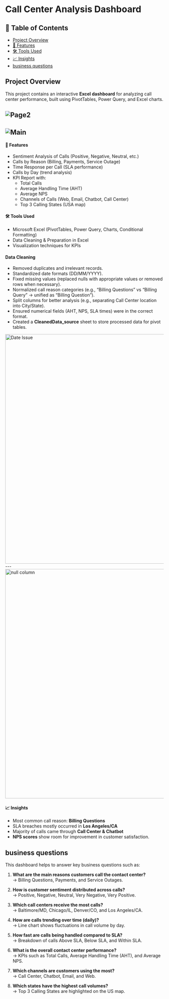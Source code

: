 # **Call Center Analysis Dashboard**


## 📑 Table of Contents
- [Project Overview](#project-overview)
- [🚀 Features](#-features)
- [🛠 Tools Used](#-tools-used)
- [📈 Insights](#-insights)
- [business questions](#business-questions)




## Project Overview
 This project contains an interactive **Excel dashboard** for analyzing call center performance, built using PivotTables, Power Query, and Excel charts. 
 
 ![Page2](https://github.com/user-attachments/assets/1d429d1f-21b5-4125-a5b2-4205414a9681)
---
 ![Main](https://github.com/user-attachments/assets/b9ba98f5-98bf-483b-b495-8c50d78a177a)
---


 


 #### 🚀 Features
- Sentiment Analysis of Calls (Positive, Negative, Neutral, etc.)
- Calls by Reason (Billing, Payments, Service Outage)
- Time Response per Call (SLA performance)
- Calls by Day (trend analysis)
- KPI Report with:
  - Total Calls
  - Average Handling Time (AHT)
  - Average NPS
  - Channels of Calls (Web, Email, Chatbot, Call Center)
  - Top 3 Calling States (USA map)


#### 🛠 Tools Used
- Microsoft Excel (PivotTables, Power Query, Charts, Conditional Formatting)
- Data Cleaning & Preparation in Excel
- Visualization techniques for KPIs

#### Data Cleaning
- Removed duplicates and irrelevant records.  
- Standardized date formats (DD/MM/YYYY).  
- Fixed missing values (replaced nulls with appropriate values or removed rows when necessary).  
- Normalized call reason categories (e.g., “Billing Questions” vs “Billing Query” → unified as “Billing Question”).  
- Split columns for better analysis (e.g., separating Call Center location into City/State).  
- Ensured numerical fields (AHT, NPS, SLA times) were in the correct format.  
- Created a **CleanedData_source** sheet to store processed data for pivot tables.

<img width="1366" height="728" alt="Date Issue" src="https://github.com/user-attachments/assets/1293f45a-4e59-4e5d-b896-80ee33130388" />
---
<img width="1366" height="728" alt="null column" src="https://github.com/user-attachments/assets/edacf3af-53b5-4440-87ac-27f52b9f9e21" />



#### 📈 Insights
- Most common call reason: **Billing Questions**
- SLA breaches mostly occurred in **Los Angeles/CA**
- Majority of calls came through **Call Center & Chatbot**
- **NPS scores** show room for improvement in customer satisfaction.

## business questions
 This dashboard helps to answer key business questions such as:

1. **What are the main reasons customers call the contact center?**  
   → Billing Questions, Payments, and Service Outages.

2. **How is customer sentiment distributed across calls?**  
   → Positive, Negative, Neutral, Very Negative, Very Positive.

3. **Which call centers receive the most calls?**  
   → Baltimore/MD, Chicago/IL, Denver/CO, and Los Angeles/CA.

4. **How are calls trending over time (daily)?**  
   → Line chart shows fluctuations in call volume by day.

5. **How fast are calls being handled compared to SLA?**  
   → Breakdown of calls Above SLA, Below SLA, and Within SLA.

6. **What is the overall contact center performance?**  
   → KPIs such as Total Calls, Average Handling Time (AHT), and Average NPS.

7. **Which channels are customers using the most?**  
   → Call Center, Chatbot, Email, and Web.

8. **Which states have the highest call volumes?**  
   → Top 3 Calling States are highlighted on the US map.

